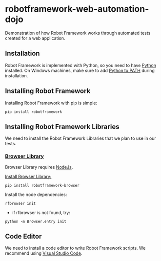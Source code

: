 # robotframework-web-automation-dojo

Demonstration of how Robot Framework works through automated tests created for a web application.

## Installation

Robot Framework is implemented with Python, so you need to have [Python](https://www.python.org/downloads/) installed.
On Windows machines, make sure to add [Python to PATH](https://docs.python.org/3/using/windows.html#the-full-installer) during installation.

## Installing Robot Framework

Installing Robot Framework with pip is simple:

```{shell}
pip install robotframework
```


## Installing Robot Framework Libraries

We need to install the Robot Framework Libraries that we plan to use in our tests.

### [Browser Library](https://robotframework-browser.org/)

Browser Library requires [NodeJs](https://nodejs.org/en/download).

[Install Browser Library:](https://docs.robotframework.org/docs/different_libraries/browser)

```{shell}
pip install robotframework-browser
```

Install the node dependencies:

```{shell}
rfbrowser init
```

- if rfbrowser is not found, try:

```{shell}
python -m Browser.entry init
```

## Code Editor
We need to install a code editor to write Robot Framework scripts. We recommend using [Visual Studio Code](https://code.visualstudio.com/download).